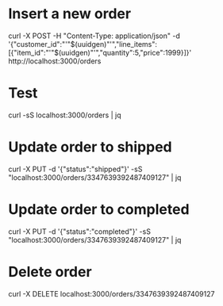 
# Insert a new order
curl -X POST -H "Content-Type: application/json" -d '{"customer_id":"'"$(uuidgen)"'","line_items":[{"item_id":"'"$(uuidgen)"'","quantity":5,"price":1999}]}' http://localhost:3000/orders

# Test
curl -sS localhost:3000/orders | jq

# Update order to shipped
curl -X PUT -d '{"status":"shipped"}' -sS "localhost:3000/orders/3347639392487409127" | jq


# Update order to completed
curl -X PUT -d '{"status":"completed"}' -sS "localhost:3000/orders/3347639392487409127" | jq


# Delete order
curl -X DELETE localhost:3000/orders/3347639392487409127